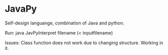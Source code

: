 # JavaPy
Self-design languange, combination of Java and python. 

Run:
java JavPyInterpret filename (< inputfilename)

Issues:
Class function does not work due to changing structure. Working in it.

